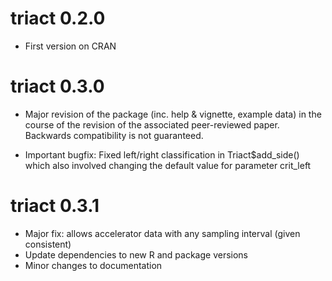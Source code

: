 
# triact 0.2.0

* First version on CRAN

# triact 0.3.0

* Major revision of the package (inc. help & vignette, example data) in the course of the revision of the associated peer-reviewed paper. Backwards compatibility is not guaranteed. 

* Important bugfix: Fixed left/right classification in Triact\$add_side() which also involved changing the default value for parameter crit_left

# triact 0.3.1

* Major fix: allows accelerator data with any sampling interval (given consistent)  
* Update dependencies to new R and package versions
* Minor changes to documentation

